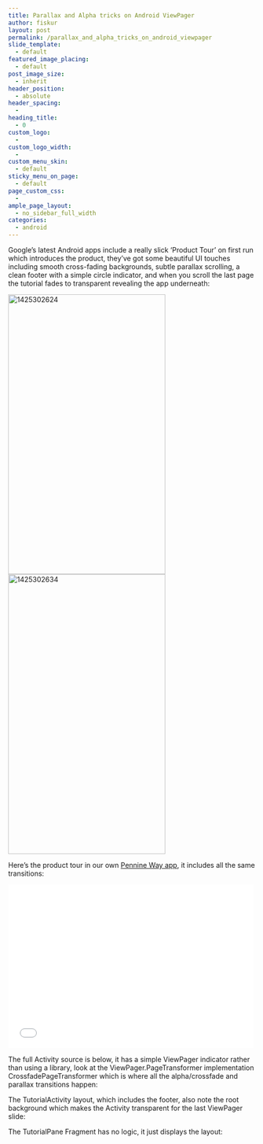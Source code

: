 ```yaml
---
title: Parallax and Alpha tricks on Android ViewPager
author: fiskur
layout: post
permalink: /parallax_and_alpha_tricks_on_android_viewpager
slide_template:
  - default
featured_image_placing:
  - default
post_image_size:
  - inherit
header_position:
  - absolute
header_spacing:
  - 
heading_title:
  - 0
custom_logo:
  - 
custom_logo_width:
  - 
custom_menu_skin:
  - default
sticky_menu_on_page:
  - default
page_custom_css:
  - 
ample_page_layout:
  - no_sidebar_full_width
categories:
  - android
---
```

Google&#8217;s latest Android apps include a really slick &#8216;Product Tour&#8217; on first run which introduces the product, they&#8217;ve got some beautiful UI touches including smooth cross-fading backgrounds, subtle parallax scrolling, a clean footer with a simple circle indicator, and when you scroll the last page the tutorial fades to transparent revealing the app underneath:  
  
<img src="http://fiskur.eu/wp-content/uploads/2015/03/1425302624.png" alt="1425302624" width="320" height="569" /><img src="http://fiskur.eu/wp-content/uploads/2015/03/1425302634.png" alt="1425302634" width="320" height="569" />

Here&#8217;s the product tour in our own <a href="https://play.google.com/store/apps/details?id=eu.fiskur.penninewaydistancecalculator" target="_blank">Pennine Way app</a>, it includes all the same transitions:

<iframe src="//player.vimeo.com/video/121029849" width="500" height="333" frameborder="0" allowfullscreen="allowfullscreen"></iframe>

The full Activity source is below, it has a simple ViewPager indicator rather than using a library, look at the ViewPager.PageTransformer implementation CrossfadePageTransformer which is where all the alpha/crossfade and parallax transitions happen:

<script src="https://gist.github.com/fiskurgit/dc0b33216f536d49e53c.js"></script>

The TutorialActivity layout, which includes the footer, also note the root background which makes the Activity transparent for the last ViewPager slide:

<script src="https://gist.github.com/fiskurgit/3e61bf034058a89a7889.js"></script>

The TutorialPane Fragment has no logic, it just displays the layout:

<script src="https://gist.github.com/fiskurgit/3a782a285b4f433d5c28.js"></script>